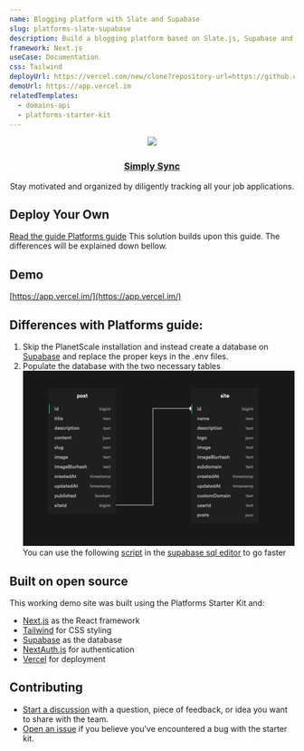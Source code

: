 ```yaml
---
name: Blogging platform with Slate and Supabase
slug: platforms-slate-supabase
description: Build a blogging platform based on Slate.js, Supabase and Vercel.
framework: Next.js
useCase: Documentation
css: Tailwind
deployUrl: https://vercel.com/new/clone?repository-url=https://github.com/vercel/examples/tree/main/solutions/platforms-slate-supabase&project-name=platforms-slate-supabase&repo-name=platforms-slate-supabase&env=NEXTAUTH_URL,SECRET,AUTH_BEARER_TOKEN,PROJECT_ID_VERCEL,TEAM_ID_VERCEL,SUPABASE_URL,SUPABASE_ANON_KEY,GITHUB_CLIENT_ID,GITHUB_CLIENT_SECRET
demoUrl: https://app.vercel.im
relatedTemplates:
  - domains-api
  - platforms-starter-kit
---
```


<p align="center">
  <a href="https://vercel.com/platforms">
    <img src="https://assets.vercel.com/image/upload/v1588805858/repositories/vercel/logo.png" height="96">
    <h3 align="center">Simply Sync</h3>
  </a>
</p>

<p align="center">
Stay motivated and organized by diligently tracking all your job applications.
<br/>

## Deploy Your Own

[Read the guide Platforms guide](https://vercel.com/guides/nextjs-multi-tenant-application) This solution builds upon this guide. The differences will be explained down bellow.

## Demo

[https://app.vercel.im/](https://app.vercel.im/)

## Differences with Platforms guide:

1. Skip the PlanetScale installation and instead create a database on [Supabase](https://supabase.com/) and replace the proper keys in the .env files.
2. Populate the database with the two necessary tables ![Schema](./Schema.png) You can use the following [script](./dbScript.sql) in the [supabase sql editor](https://supabase.com/docs/guides/database#the-sql-editor) to go faster

## Built on open source

This working demo site was built using the Platforms Starter Kit and:

- [Next.js](https://nextjs.org/) as the React framework
- [Tailwind](https://tailwindcss.com/) for CSS styling
- [Supabase](https://supabase.com/) as the database
- [NextAuth.js](https://next-auth.js.org/) for authentication
- [Vercel](http://vercel.com/) for deployment

## Contributing

- [Start a discussion](https://github.com/vercel/platforms/discussions) with a question, piece of feedback, or idea you want to share with the team.
- [Open an issue](https://github.com/vercel/platforms/issues) if you believe you've encountered a bug with the starter kit.
